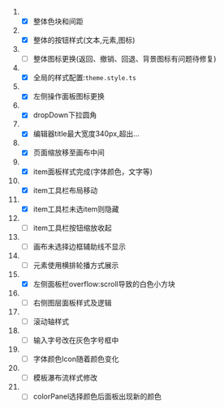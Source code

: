 
1.  - [x] 整体色块和间距
2.  - [x] 整体的按钮样式(文本,元素,图标)
3.  - [ ] 整体图标更换(返回、撤销、回退、背景图标有问题待修复)
4.  - [x] 全局的样式配置:`theme.style.ts`
5.  - [x] 左侧操作面板图标更换
6.  - [x] dropDown下拉圆角
7.  - [x] 编辑器title最大宽度340px,超出...
8.  - [x] 页面缩放移至画布中间
9.  - [x] item面板样式完成(字体颜色，文字等)
10. - [x] item工具栏布局移动
11. - [x] item工具栏未选item则隐藏
12. - [ ] item工具栏按钮缩放收起
13. - [ ] 画布未选择边框辅助线不显示
14. - [ ] 元素使用横排轮播方式展示
15. - [x] 左侧面板栏overflow:scroll导致的白色小方块
16. - [ ] 右侧图层面板样式及逻辑
17. - [ ] 滚动轴样式
18. - [ ] 输入字号改在灰色字号框中
19. - [ ] 字体颜色Icon随着颜色变化
20. - [ ] 模板瀑布流样式修改
21. - [ ] colorPanel选择颜色后面板出现新的颜色